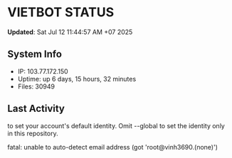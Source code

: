 # VIETBOT STATUS
**Updated**: Sat Jul 12 11:44:57 AM +07 2025

## System Info
- IP: 103.77.172.150
- Uptime: up 6 days, 15 hours, 32 minutes
- Files: 30949

## Last Activity

to set your account's default identity.
Omit --global to set the identity only in this repository.

fatal: unable to auto-detect email address (got 'root@vinh3690.(none)')
